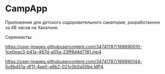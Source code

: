 # CampApp
Приложение для детского оздоровительного санатория, разработанное за 48 часов на Хакатоне.

Скринкасты:

https://user-images.githubusercontent.com/34741787/169890010-1ce0eac3-b41a-487d-a05a-23ff8d4d7181.mp4

https://user-images.githubusercontent.com/34741787/169890144-5c6bd51a-df11-4ae0-a6b2-021c0b0a50be.MP4

